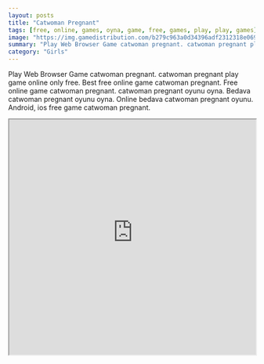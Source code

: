 ```yaml
---
layout: posts
title: "Catwoman Pregnant"
tags: [free, online, games, oyna, game, free, games, play, play, games]
image: "https://img.gamedistribution.com/b279c963a0d34396adf2312318e069b4.jpg"
summary: "Play Web Browser Game catwoman pregnant. catwoman pregnant play game online only free. Best free online game catwoman pregnant. Free online game catwoman pregnant. catwoman pregnant oyunu oyna. Bedava catwoman pregnant oyunu oyna. Online bedava catwoman pregnant oyunu. Android, ios free game catwoman pregnant."
category: "Girls"
---
```


Play Web Browser Game catwoman pregnant. catwoman pregnant play game online only free. Best free online game catwoman pregnant. Free online game catwoman pregnant. catwoman pregnant oyunu oyna. Bedava catwoman pregnant oyunu oyna. Online bedava catwoman pregnant oyunu. Android, ios free game catwoman pregnant.

<iframe width="100%" height="480px;" src="https://html5.gamedistribution.com/b279c963a0d34396adf2312318e069b4/"></iframe>